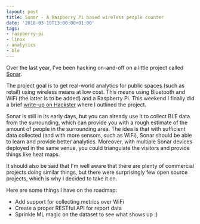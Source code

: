 ```yaml
---
layout: post
title: Sonar - A Raspberry Pi based wireless people counter
date: '2018-03-19T13:00:00+01:00'
tags:
- raspberry-pi
- linux
- analytics
- ble
---
```


Over the last year, I've been hacking on-and-off on a little project called [Sonar](https://github.com/databat-io/sonar).

The project goal is to get real-world analytics for public spaces (such as retail) using wireless means at low cost. This means using Bluetooth and WiFi (the latter is to be added) and a Raspberry Pi. This weekend I finally did a brief [write-up on Hackster](https://www.hackster.io/vpetersson/sonar-wireless-foot-traffic-information-for-retail-b17cc1) where I outlined the project.

Sonar is still in its early days, but you can already use it to collect BLE data from the surrounding, which can provide you with a rough estimate of the amount of people in the surrounding area. The idea is that with sufficient data collected (and with more sensors, such as WiFi), Sonar should be able to learn and provide better analytics. Moreover, with multiple Sonar devices deployed in the same venue, you could triangulate the visitors and provide things like heat maps.

It should also be said that I'm well aware that there are plenty of commercial projects doing similar things, but there were surprisingly few open source projects, which is why I decided to take it on.

Here are some things I have on the roadmap:

* Add support for collecting metrics over WiFi
* Create a proper RESTful API for report data
* Sprinkle ML magic on the dataset to see what shows up :)
